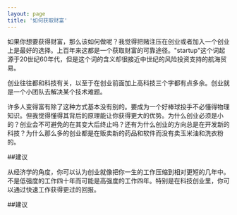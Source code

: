 ```yaml
---
layout:	page
title: '如何获取财富' 
---
```


如果你想要获得财富，那么该如何做呢？我觉得把赌注压在创业或者加入一个创业上是最好的选择。上百年来这都是一个获取财富的可靠途径。"startup"这个词起源于20世纪60年代，但是这个词的含义却很接近中世纪的风险投资支持的航海贸易。

创业往往都和科技有关，以至于在创业前面加上高科技三个字都有点多余。创业就是一个小团队去解决某个技术难题。

许多人变得富有除了这种方式基本没有别的。要成为一个好棒球投手不必懂得物理知识。但我觉得懂得其背后的原理能让你获得更大的优势。为什么创业必须是小的？创业会不可避免的在其变大后终止吗？还有为什么创业的方向总是在开发新的科技？为什么那么多的创业都是在贩卖新的药品和软件而没有卖玉米油和洗衣粉的。

##建议

从经济学的角度，你可以认为创业就像把你一生的工作压缩到相对更短的几年中。不是低强度的工作四十年而可能是高强度的工作四年。特别是在科技创业里，你可以通过快速工作获得更过的回报。


##建议


